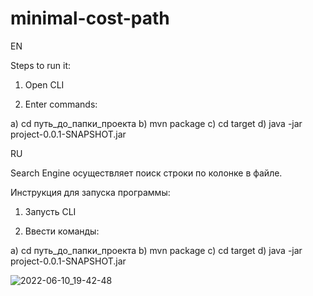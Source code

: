 # minimal-cost-path

EN

Steps to run it:

1. Open CLI

2. Enter commands:

a) cd путь_до_папки_проекта
b) mvn package
c) cd target
d) java -jar project-0.0.1-SNAPSHOT.jar

RU

Search Engine осуществляет поиск строки по колонке в файле.

Инструкция для запуска программы:

1. Запусть CLI

2. Ввести команды:

a) cd путь_до_папки_проекта
b) mvn package
c) cd target
d) java -jar project-0.0.1-SNAPSHOT.jar

![2022-06-10_19-42-48](https://user-images.githubusercontent.com/64216083/173090495-88079824-d89a-4815-917d-e3a2bac206a1.png)

